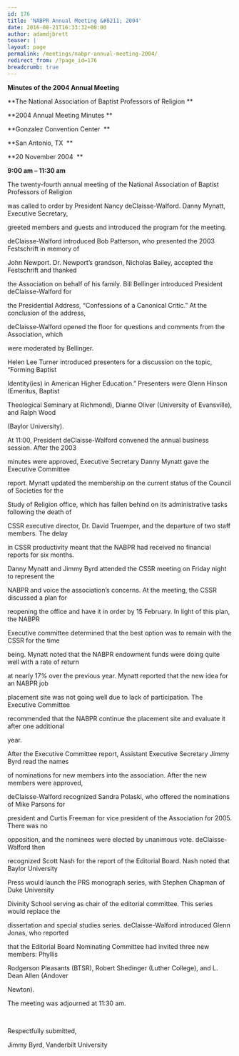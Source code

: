 ```yaml
---
id: 176
title: 'NABPR Annual Meeting &#8211; 2004'
date: 2016-08-21T16:33:32+00:00
author: adamdjbrett
teaser: |
layout: page
permalink: /meetings/nabpr-annual-meeting-2004/
redirect_from: /?page_id=176
breadcrumb: true
---
```

**Minutes of the 2004 Annual Meeting**

**The National Association of Baptist Professors of Religion **

**2004 Annual Meeting Minutes **

**Gonzalez Convention Center  **

**San Antonio, TX  **

**20 November 2004  **

**9:00 am &#8211; 11:30 am**

The twenty-fourth annual meeting of the National Association of Baptist Professors of Religion

was called to order by President Nancy deClaisse-Walford. Danny Mynatt, Executive Secretary,

greeted members and guests and introduced the program for the meeting.

deClaisse-Walford introduced Bob Patterson, who presented the 2003 Festschrift in memory of

John Newport. Dr. Newport’s grandson, Nicholas Bailey, accepted the Festschrift and thanked

the Association on behalf of his family. Bill Bellinger introduced President deClaisse-Walford for

the Presidential Address, “Confessions of a Canonical Critic.” At the conclusion of the address,

deClaisse-Walford opened the floor for questions and comments from the Association, which

were moderated by Bellinger.

Helen Lee Turner introduced presenters for a discussion on the topic, “Forming Baptist

Identity(ies) in American Higher Education.” Presenters were Glenn Hinson (Emeritus, Baptist

Theological Seminary at Richmond), Dianne Oliver (University of Evansville), and Ralph Wood

(Baylor University).

At 11:00, President deClaisse-Walford convened the annual business session. After the 2003

minutes were approved, Executive Secretary Danny Mynatt gave the Executive Committee

report. Mynatt updated the membership on the current status of the Council of Societies for the

Study of Religion office, which has fallen behind on its administrative tasks following the death of

CSSR executive director, Dr. David Truemper, and the departure of two staff members. The delay

in CSSR productivity meant that the NABPR had received no financial reports for six months.

Danny Mynatt and Jimmy Byrd attended the CSSR meeting on Friday night to represent the

NABPR and voice the association’s concerns. At the meeting, the CSSR discussed a plan for

reopening the office and have it in order by 15 February. In light of this plan, the NABPR

Executive committee determined that the best option was to remain with the CSSR for the time

being. Mynatt noted that the NABPR endowment funds were doing quite well with a rate of return

at nearly 17% over the previous year. Mynatt reported that the new idea for an NABPR job

placement site was not going well due to lack of participation. The Executive Committee

recommended that the NABPR continue the placement site and evaluate it after one additional

year.

After the Executive Committee report, Assistant Executive Secretary Jimmy Byrd read the names

of nominations for new members into the association. After the new members were approved,

deClaisse-Walford recognized Sandra Polaski, who offered the nominations of Mike Parsons for

president and Curtis Freeman for vice president of the Association for 2005. There was no

opposition, and the nominees were elected by unanimous vote. deClaisse-Walford then

recognized Scott Nash for the report of the Editorial Board. Nash noted that Baylor University

Press would launch the PRS monograph series, with Stephen Chapman of Duke University

Divinity School serving as chair of the editorial committee. This series would replace the

dissertation and special studies series. deClaisse-Walford introduced Glenn Jonas, who reported

that the Editorial Board Nominating Committee had invited three new members: Phyllis

Rodgerson Pleasants (BTSR), Robert Shedinger (Luther College), and L. Dean Allen (Andover

Newton).

The meeting was adjourned at 11:30 am.

&nbsp;

Respectfully submitted,

Jimmy Byrd, Vanderbilt University
